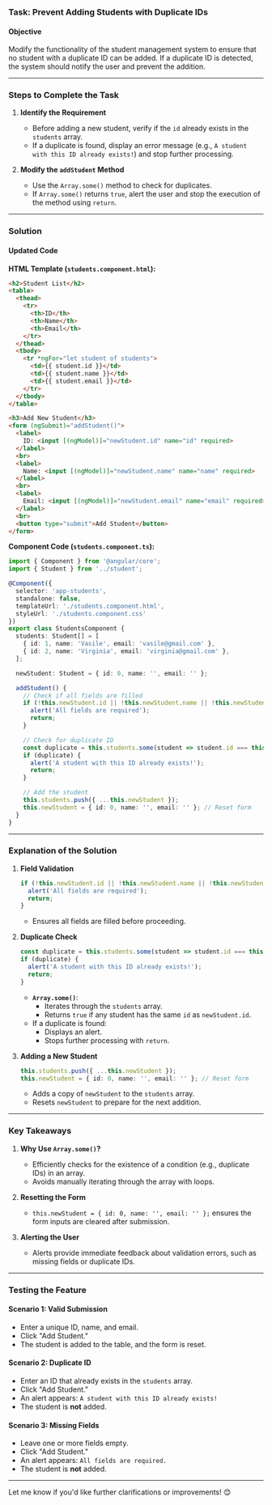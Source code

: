 ### **Task: Prevent Adding Students with Duplicate IDs**

#### **Objective**
Modify the functionality of the student management system to ensure that no student with a duplicate ID can be added. If a duplicate ID is detected, the system should notify the user and prevent the addition.

---

### **Steps to Complete the Task**

1. **Identify the Requirement**
   - Before adding a new student, verify if the `id` already exists in the `students` array.
   - If a duplicate is found, display an error message (e.g., `A student with this ID already exists!`) and stop further processing.

2. **Modify the `addStudent` Method**
   - Use the `Array.some()` method to check for duplicates.
   - If `Array.some()` returns `true`, alert the user and stop the execution of the method using `return`.

---

### **Solution**

#### **Updated Code**

**HTML Template (`students.component.html`):**
```html
<h2>Student List</h2>
<table>
  <thead>
    <tr>
      <th>ID</th>
      <th>Name</th>
      <th>Email</th>
    </tr>
  </thead>
  <tbody>
    <tr *ngFor="let student of students">
      <td>{{ student.id }}</td>
      <td>{{ student.name }}</td>
      <td>{{ student.email }}</td>
    </tr>
  </tbody>
</table>

<h3>Add New Student</h3>
<form (ngSubmit)="addStudent()">
  <label>
    ID: <input [(ngModel)]="newStudent.id" name="id" required>
  </label>
  <br>
  <label>
    Name: <input [(ngModel)]="newStudent.name" name="name" required>
  </label>
  <br>
  <label>
    Email: <input [(ngModel)]="newStudent.email" name="email" required>
  </label>
  <br>
  <button type="submit">Add Student</button>
</form>
```

**Component Code (`students.component.ts`):**
```typescript
import { Component } from '@angular/core';
import { Student } from '../student';

@Component({
  selector: 'app-students',
  standalone: false,
  templateUrl: './students.component.html',
  styleUrl: './students.component.css'
})
export class StudentsComponent {
  students: Student[] = [
    { id: 1, name: 'Vasile', email: 'vasile@gmail.com' },
    { id: 2, name: 'Virginia', email: 'virginia@gmail.com' },
  ];

  newStudent: Student = { id: 0, name: '', email: '' };

  addStudent() {
    // Check if all fields are filled
    if (!this.newStudent.id || !this.newStudent.name || !this.newStudent.email) {
      alert('All fields are required');
      return;
    }

    // Check for duplicate ID
    const duplicate = this.students.some(student => student.id === this.newStudent.id);
    if (duplicate) {
      alert('A student with this ID already exists!');
      return;
    }

    // Add the student
    this.students.push({ ...this.newStudent });
    this.newStudent = { id: 0, name: '', email: '' }; // Reset form
  }
}
```

---

### **Explanation of the Solution**

1. **Field Validation**
   ```typescript
   if (!this.newStudent.id || !this.newStudent.name || !this.newStudent.email) {
     alert('All fields are required');
     return;
   }
   ```
   - Ensures all fields are filled before proceeding.

2. **Duplicate Check**
   ```typescript
   const duplicate = this.students.some(student => student.id === this.newStudent.id);
   if (duplicate) {
     alert('A student with this ID already exists!');
     return;
   }
   ```
   - **`Array.some()`**:
     - Iterates through the `students` array.
     - Returns `true` if any student has the same `id` as `newStudent.id`.
   - If a duplicate is found:
     - Displays an alert.
     - Stops further processing with `return`.

3. **Adding a New Student**
   ```typescript
   this.students.push({ ...this.newStudent });
   this.newStudent = { id: 0, name: '', email: '' }; // Reset form
   ```
   - Adds a copy of `newStudent` to the `students` array.
   - Resets `newStudent` to prepare for the next addition.

---

### **Key Takeaways**

1. **Why Use `Array.some()`?**
   - Efficiently checks for the existence of a condition (e.g., duplicate IDs) in an array.
   - Avoids manually iterating through the array with loops.

2. **Resetting the Form**
   - `this.newStudent = { id: 0, name: '', email: '' };` ensures the form inputs are cleared after submission.

3. **Alerting the User**
   - Alerts provide immediate feedback about validation errors, such as missing fields or duplicate IDs.

---

### **Testing the Feature**

#### **Scenario 1: Valid Submission**
- Enter a unique ID, name, and email.
- Click "Add Student."
- The student is added to the table, and the form is reset.

#### **Scenario 2: Duplicate ID**
- Enter an ID that already exists in the `students` array.
- Click "Add Student."
- An alert appears: `A student with this ID already exists!`
- The student is **not** added.

#### **Scenario 3: Missing Fields**
- Leave one or more fields empty.
- Click "Add Student."
- An alert appears: `All fields are required.`
- The student is **not** added.

---

Let me know if you'd like further clarifications or improvements! 😊
